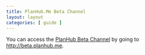 ```yaml
---
title: PlanHub.Me Beta Channel
layout: layout
categories: [ guide ]
---
```


You can access the [PlanHub Beta Channel](http://beta.planhub.me) by going to <http://beta.planhub.me>.